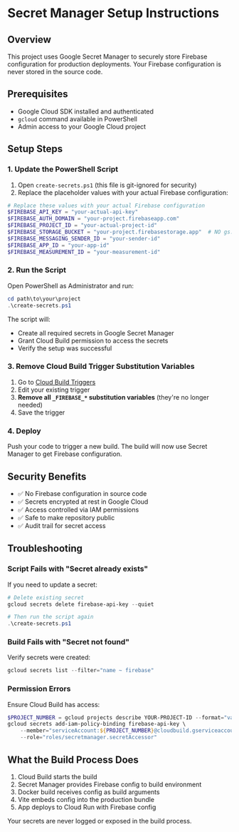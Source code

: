 # Secret Manager Setup Instructions

## Overview

This project uses Google Secret Manager to securely store Firebase configuration for production deployments. Your Firebase configuration is never stored in the source code.

## Prerequisites

- Google Cloud SDK installed and authenticated
- `gcloud` command available in PowerShell
- Admin access to your Google Cloud project

## Setup Steps

### 1. Update the PowerShell Script

1. Open `create-secrets.ps1` (this file is git-ignored for security)
2. Replace the placeholder values with your actual Firebase configuration:

```powershell
# Replace these values with your actual Firebase configuration
$FIREBASE_API_KEY = "your-actual-api-key"
$FIREBASE_AUTH_DOMAIN = "your-project.firebaseapp.com"  
$FIREBASE_PROJECT_ID = "your-actual-project-id"
$FIREBASE_STORAGE_BUCKET = "your-project.firebasestorage.app"  # NO gs:// prefix!
$FIREBASE_MESSAGING_SENDER_ID = "your-sender-id"
$FIREBASE_APP_ID = "your-app-id" 
$FIREBASE_MEASUREMENT_ID = "your-measurement-id"
```

### 2. Run the Script

Open PowerShell as Administrator and run:

```powershell
cd path\to\your\project
.\create-secrets.ps1
```

The script will:
- Create all required secrets in Google Secret Manager
- Grant Cloud Build permission to access the secrets
- Verify the setup was successful

### 3. Remove Cloud Build Trigger Substitution Variables

1. Go to [Cloud Build Triggers](https://console.cloud.google.com/cloud-build/triggers)
2. Edit your existing trigger
3. **Remove all `_FIREBASE_*` substitution variables** (they're no longer needed)
4. Save the trigger

### 4. Deploy

Push your code to trigger a new build. The build will now use Secret Manager to get Firebase configuration.

## Security Benefits

- ✅ No Firebase configuration in source code
- ✅ Secrets encrypted at rest in Google Cloud
- ✅ Access controlled via IAM permissions
- ✅ Safe to make repository public
- ✅ Audit trail for secret access

## Troubleshooting

### Script Fails with "Secret already exists"

If you need to update a secret:

```powershell
# Delete existing secret
gcloud secrets delete firebase-api-key --quiet

# Then run the script again
.\create-secrets.ps1
```

### Build Fails with "Secret not found"

Verify secrets were created:

```powershell
gcloud secrets list --filter="name ~ firebase"
```

### Permission Errors

Ensure Cloud Build has access:

```powershell
$PROJECT_NUMBER = gcloud projects describe YOUR-PROJECT-ID --format="value(projectNumber)"
gcloud secrets add-iam-policy-binding firebase-api-key \
    --member="serviceAccount:${PROJECT_NUMBER}@cloudbuild.gserviceaccount.com" \
    --role="roles/secretmanager.secretAccessor"
```

## What the Build Process Does

1. Cloud Build starts the build
2. Secret Manager provides Firebase config to build environment
3. Docker build receives config as build arguments
4. Vite embeds config into the production bundle
5. App deploys to Cloud Run with Firebase config

Your secrets are never logged or exposed in the build process.